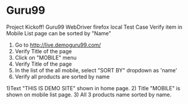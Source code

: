# Guru99
Project Kickoff! Guru99
WebDriver firefox local
Test Case
Verify item in Mobile List page can be sorted by "Name" 

1. Go to http://live.demoguru99.com/
2. Verify Title of the page 
3. Click on "MOBILE" menu
4. Verify Title of the page
5. In the list of the all mobile, select "SORT BY" dropdown as 'name'
6. Verify all products are sorted by name


1)Text "THIS IS DEMO SITE" shown in home page.
2) Title "MOBILE" is shown on mobile list page.
3) All 3 products name sorted by name.

